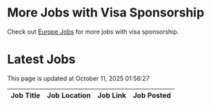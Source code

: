# More Jobs with Visa Sponsorship

Check out [Europe Jobs](https://github.com/sureshparimi/europejobs#latest-jobs) for more jobs with visa sponsorship.

# Latest Jobs

This page is updated at October 11, 2025 01:56:27

| Job Title | Job Location | Job Link | Job Posted |
| --- | --- | --- | --- |
